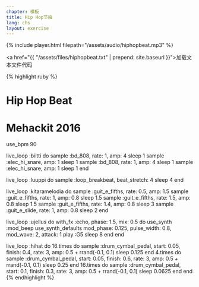 ```yaml
---
chapter: 模板
title: Hip Hop节拍
lang: chs
layout: exercise
---
```


{% include player.html filepath="/assets/audio/hiphopbeat.mp3" %}

<a href="{{ "/assets/files/hiphopbeat.txt" | prepend: site.baseurl }}">加载文本文件代码</a>

{% highlight ruby %}
# Hip Hop Beat
# Mehackit 2016

use_bpm 90

live_loop :biitti do
  sample :bd_808, rate: 1, amp: 4
  sleep 1
  sample :elec_hi_snare, amp: 1
  sleep 1
  sample :bd_808, rate: 1, amp: 4
  sleep 1
  sample :elec_hi_snare, amp: 1
  sleep 1
end

live_loop :luuppi do
  sample :loop_breakbeat, beat_stretch: 4
  sleep 4
end

live_loop :kitaramelodia do
  sample :guit_e_fifths, rate: 0.5, amp: 1.5
  sample :guit_e_fifths, rate: 1, amp: 0.8
  sleep 1.5
  sample :guit_e_fifths, rate: 1.5, amp: 0.8
  sleep 1.5
  sample :guit_e_fifths, rate: 1.4, amp: 0.8
  sleep 3
  sample :guit_e_slide, rate: 1, amp: 0.8
  sleep 2
end

live_loop :ujellus do
  with_fx :echo, phase: 1.5, mix: 0.5 do
    use_synth :mod_beep
    use_synth_defaults mod_phase: 0.125, pulse_width: 0.8, mod_wave: 2, attack: 1
    play :G5
    sleep 8
  end
end

live_loop :hihat do
  16.times do
    sample :drum_cymbal_pedal, start: 0.05, finish: 0.4, rate: 3, amp: 0.5 + rrand(-0.1, 0.1)
    sleep 0.125
  end
  4.times do
    sample :drum_cymbal_pedal, start: 0.05, finish: 0.6, rate: 3, amp: 0.5 + rrand(-0.1, 0.1)
    sleep 0.25
  end
  16.times do
    sample :drum_cymbal_pedal, start: 0.1, finish: 0.3, rate: 3, amp: 0.5 + rrand(-0.1, 0.1)
    sleep 0.0625
  end
end
{% endhighlight %}